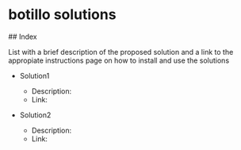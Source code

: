 # botillo solutions

## Index

List with a brief description of the proposed solution and a link to the appropiate instructions page on how to install and use the solutions

* Solution1

    * Description:
    * Link:

* Solution2

    * Description:
    * Link:
